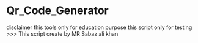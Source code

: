 # Qr_Code_Generator
disclaimer this tools only for education purpose this script only for testing >>> This script create by MR Sabaz ali khan 
